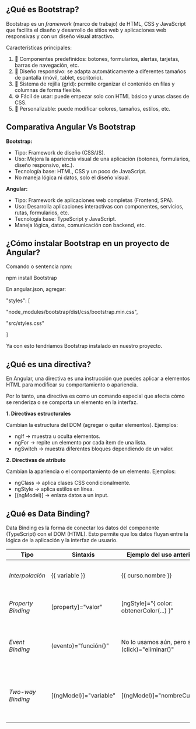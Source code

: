 ## ¿Qué es Bootstrap?

Bootstrap es un _framework_ (marco de trabajo) de HTML, CSS y JavaScript que facilita el diseño y desarrollo de sitios web y aplicaciones web responsivas y con un diseño visual atractivo.

Características principales:

1. 🎨 Componentes predefinidos: botones, formularios, alertas, tarjetas, barras de navegación, etc.
2. 📱 Diseño responsivo: se adapta automáticamente a diferentes tamaños de pantalla (móvil, tablet, escritorio).
3. 🧱 Sistema de rejilla (grid): permite organizar el contenido en filas y columnas de forma flexible.
4. ⚙️ Fácil de usar: puede empezar solo con HTML básico y unas clases de CSS.
5. 🔧 Personalizable: puede modificar colores, tamaños, estilos, etc.

## Comparativa Angular Vs Bootstrap

**Bootstrap:**

- Tipo: Framework de diseño (CSS/JS).
- Uso: Mejora la apariencia visual de una aplicación (botones, formularios, diseño responsivo, etc.).
- Tecnología base: HTML, CSS y un poco de JavaScript.
- No maneja lógica ni datos, solo el diseño visual.

**Angular:**

- Tipo: Framework de aplicaciones web completas (Frontend, SPA).
- Uso: Desarrolla aplicaciones interactivas con componentes, servicios, rutas, formularios, etc.
- Tecnología base: TypeScript y JavaScript.
- Maneja lógica, datos, comunicación con backend, etc.

## ¿Cómo instalar Bootstrap en un proyecto de Angular?

Comando o sentencia npm:

npm install Bootstrap

En angular.json, agregar:

"styles": \[

"node_modules/bootstrap/dist/css/bootstrap.min.css",

"src/styles.css"

\]

Ya con esto tendríamos Bootstrap instalado en nuestro proyecto.

## ¿Qué es una directiva?

En Angular, una directiva es una instrucción que puedes aplicar a elementos HTML para modificar su comportamiento o apariencia.

Por lo tanto, una directiva es como un comando especial que afecta cómo se renderiza o se comporta un elemento en la interfaz.

**1\. Directivas estructurales**

Cambian la estructura del DOM (agregar o quitar elementos). Ejemplos:

- ngIf → muestra u oculta elementos.
- ngFor → repite un elemento por cada item de una lista.
- ngSwitch → muestra diferentes bloques dependiendo de un valor.

**2\. Directivas de atributo**

Cambian la apariencia o el comportamiento de un elemento. Ejemplos:

- ngClass → aplica clases CSS condicionalmente.
- ngStyle → aplica estilos en línea.
- \[(ngModel)\] → enlaza datos a un input.

## ¿Qué es Data Binding?

Data Binding es la forma de conectar los datos del componente (TypeScript) con el DOM (HTML). Esto permite que los datos fluyan entre la lógica de la aplicación y la interfaz de usuario.

| **Tipo** | **Sintaxis** | **Ejemplo del uso anterior** | **¿Qué hace?** |
| --- | --- | --- | --- |
| _Interpolación_ | {{ variable }} | {{ curso.nombre }} | Muestra datos del componente en el HTML |
| _Property Binding_ | \[property\]="valor" | \[ngStyle\]="{ color: obtenerColor(...) }" | Asigna valores a propiedades del DOM |
| _Event Binding_ | (evento)="función()" | No lo usamos aún, pero sería (click)="eliminar()" | Ejecuta funciones del componente desde la vista |
| _Two-way Binding_ | \[(ngModel)\]="variable" | \[(ngModel)\]="nombreCurso" | Conecta una variable del componente y el input en ambas direcciones |

